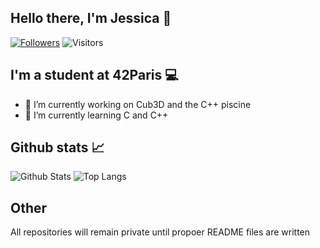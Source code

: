 <!--
- 🔭 I’m currently working on Minishell
- 🌱 I’m currently learning C
- 👯 I’m looking to collaborate on ...
- 🤔 I’m looking for help with ...
- 💬 Ask me about ...
- 📫 How to reach me: ...
- 😄 Pronouns: ...
- ⚡ Fun fact: ...
-->
## Hello there, I'm Jessica 🤝
[![Followers](https://img.shields.io/github/followers/jfremond?label=Followers&logo=Github)](https://github.com/jfremond)
![Visitors](https://visitor-badge.laobi.icu/badge?page_id=jfremond.jfremond)

## I'm a student at 42Paris 💻
- 🔭 I’m currently working on Cub3D and the C++ piscine
- 🌱 I’m currently learning C and C++

## Github stats 📈
![Github Stats](https://github-readme-stats.vercel.app/api?username=jfremond&hide=issues,prs&show_icons=true&hide_rank=true&theme=prussian&hide_border=true)
![Top Langs](https://github-readme-stats.vercel.app/api/top-langs/?username=jfremond&langs_count=6&layout=compact&hide=roff,php,perl,dockerfile&theme=prussian&hide_border=true)

## Other
All repositories will remain private until propoer README files are written
